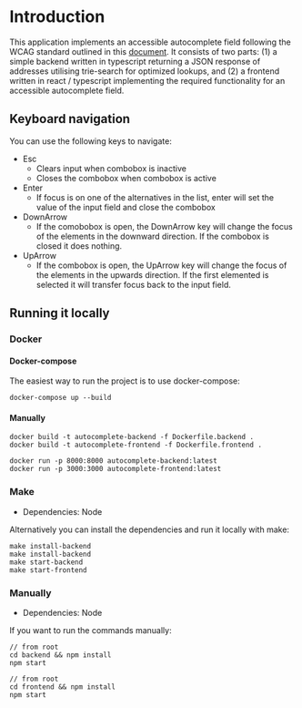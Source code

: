 # Introduction

This application implements an accessible autocomplete field following the WCAG standard outlined
in this [document](https://www.w3.org/TR/wai-aria-practices/examples/combobox/aria1.1pattern/listbox-combo.html). It consists of two parts: (1) a simple backend written in typescript returning a JSON response of addresses utilising trie-search for optimized lookups, and (2) a frontend written in react / typescript implementing the required functionality for an accessible autocomplete field.

## Keyboard navigation

You can use the following keys to navigate:

- Esc
  - Clears input when combobox is inactive
  - Closes the combobox when combobox is active
- Enter
  - If focus is on one of the alternatives in the list, enter will set the value of the input field and close the combobox
- DownArrow
  - If the comobobox is open, the DownArrow key will change the focus of the elements in the downward direction. If the combobox is closed it does nothing.
- UpArrow
  - If the combobox is open, the UpArrow key will change the focus of the elements in the upwards direction. If the first elemented is selected it will transfer focus back to the input field.

## Running it locally

### Docker

#### Docker-compose

The easiest way to run the project is to use docker-compose:

```
docker-compose up --build
```

#### Manually

```
docker build -t autocomplete-backend -f Dockerfile.backend .
docker build -t autocomplete-frontend -f Dockerfile.frontend .

docker run -p 8000:8000 autocomplete-backend:latest
docker run -p 3000:3000 autocomplete-frontend:latest
```

### Make

- Dependencies: Node

Alternatively you can install the dependencies and run it locally with make:

```
make install-backend
make install-backend
make start-backend
make start-frontend
```

### Manually

- Dependencies: Node

If you want to run the commands manually:

```
// from root
cd backend && npm install
npm start

// from root
cd frontend && npm install
npm start
```
